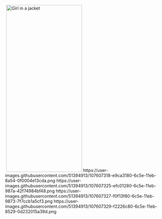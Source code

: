 
<img src="">
 <img src="https://user-images.githubusercontent.com/51394913/107607310-e5057d80-6c5e-11eb-8a49-3c136ad56ef0.png" alt="Girl in a jacket" width="250" height="550"> 
https://user-images.githubusercontent.com/51394913/107607318-e9ca3180-6c5e-11eb-8a54-0f0004e13cda.png
https://user-images.githubusercontent.com/51394913/107607325-efc01280-6c5e-11eb-987a-42f74984bf48.png
https://user-images.githubusercontent.com/51394913/107607327-f0f13f80-6c5e-11eb-9873-7f7ccb1a5cf3.png
https://user-images.githubusercontent.com/51394913/107607329-f2226c80-6c5e-11eb-8529-0d232015a39d.png
